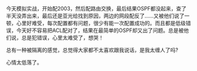 <div id="sina_keyword_ad_area2" class="articalContent  ">
			<p>
今天模拟实战，开始配2003，然后配路由交换，最后结果OSPF都没起来，查了半天没弄出来，最后还是亚光给找到原因，两边的网段配反了……又被他们说了一顿，心里好难受，每次配置都有问题，很少有能一次配置成功的。而且都是低级错误，今天好不容易把ACL配对了，结果在最简单的OSPF却又出了问题。总是被他们说，总是犯错误，心里太难受了，想哭！</P>
<p>总有一种被隔离的感觉，总觉得大家都不太喜欢跟我说话，是我太缠人了吗?</P>
<p>心情太低落了。</P>							
		</div>